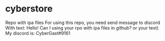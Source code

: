 # cyberstore
Repo with ipa files
For using this repo, you need send message to discord
With text: Hello! Can I using your rpo with ipa files in github? or your text)
My discord is: CyberGast#9161
